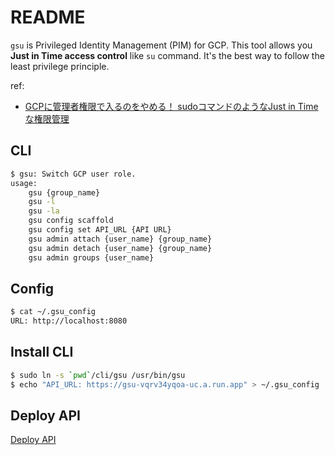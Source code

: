 README
==========

`gsu` is Privileged Identity Management (PIM) for GCP. This tool allows you **Just in Time access control** like `su` command. It's the best way to follow the least privilege principle.

ref:
- [GCPに管理者権限で入るのをやめる！ sudoコマンドのようなJust in Timeな権限管理](https://zenn.dev/koduki/articles/0a06a881d70397)

CLI
----------

```bash
$ gsu: Switch GCP user role.
usage:
    gsu {group_name}
    gsu -l
    gsu -la
    gsu config scaffold
    gsu config set API_URL {API URL}
    gsu admin attach {user_name} {group_name}
    gsu admin detach {user_name} {group_name}
    gsu admin groups {user_name}
```

Config
------------

```bash
$ cat ~/.gsu_config
URL: http://localhost:8080
```

Install CLI
-----------

```bash
$ sudo ln -s `pwd`/cli/gsu /usr/bin/gsu
$ echo "API_URL: https://gsu-vqrv34yqoa-uc.a.run.app" > ~/.gsu_config
```

Deploy API
---------

[Deploy API](api/README.md)
